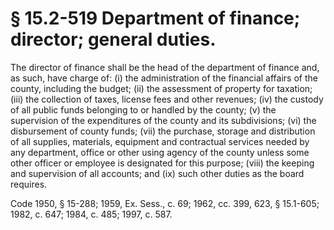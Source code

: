 # § 15.2-519 Department of finance; director; general duties.

<p>The director of finance shall be the head of the department of finance and, as such, have charge of: (i) the administration of the financial affairs of the county, including the budget; (ii) the assessment of property for taxation; (iii) the collection of taxes, license fees and other revenues; (iv) the custody of all public funds belonging to or handled by the county; (v) the supervision of the expenditures of the county and its subdivisions; (vi) the disbursement of county funds; (vii) the purchase, storage and distribution of all supplies, materials, equipment and contractual services needed by any department, office or other using agency of the county unless some other officer or employee is designated for this purpose; (viii) the keeping and supervision of all accounts; and (ix) such other duties as the board requires.</p><p>Code 1950, § 15-288; 1959, Ex. Sess., c. 69; 1962, cc. 399, 623, § 15.1-605; 1982, c. 647; 1984, c. 485; 1997, c. 587.</p>